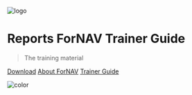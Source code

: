 <!-- _coverpage.md -->

![logo](https://www.fornav.com/wp-content/uploads/2015/07/Logo_Microsoft-Dynamics-365-Business-Central.png)

# Reports ForNAV Trainer Guide
> The training material

[Download](https://www.fornav.com/download/)
[About ForNAV](https://www.fornav.com/)
[Trainer Guide](/readme.md)

<!-- background color -->

![color](#FFFFFF)